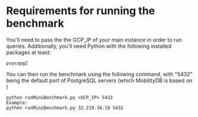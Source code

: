 # Requirements for running the benchmark
You'll need to pass the the GCP_IP of your main instance in order to run queries. Additionally, you'll need Python with the following installed packages at least:
```
psycopg2
```

You can then run the benchmark using the following command, with "5432" being the default port of PostgreSQL servers (which MobilityDB is based on )
```
python runMiniBenchmark.py <GCP_IP> 5432
Example:
python runMiniBenchmark.py 32.219.34.10 5432